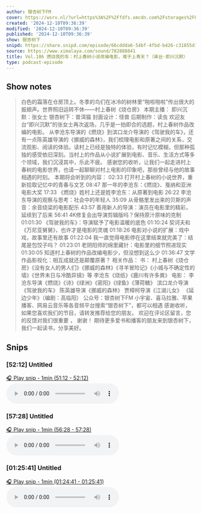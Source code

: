 ```yaml
---
author: 银杏树下FM
cover: https://wsrv.nl/?url=https%3A%2F%2Ffdfs.xmcdn.com%2Fstorages%2F8fd1-audiofreehighqps%2FC5%2FCF%2FCMCoOSQE1xoDAALmAwDPIvPz.jpeg&w=200&h=200
created: '2024-12-10T09:36:39'
modified: '2024-12-10T09:36:39'
published: '2024-12-10T09:36:39'
show: 银杏树下
snipd: https://share.snipd.com/episode/66cddda6-54bf-4fbd-b426-c31855d12142
source: https://www.ximalaya.com/sound/782888841
title: Vol.186 燃烧我的车：村上春树小说改编电影，难于上青天？（串台·即兴沉默）
type: podcast-episode
---
```



## Show notes
> 白色的霜落在仓房顶上。冬季的鸟们在冰冷的树林里“啪啦啪啦”传出很大的振翅声。世界照旧运转不休——村上春树《烧仓房》
> 本期主播： 
> 即兴沉默：张女士 
> 银杏树下：普洱猫
> 封面设计：怪兽
> 后期制作：读虫
> 欢迎友台“即兴沉默”的张女士再次返场，几乎是一拍即合的选题，村上春树作品改编的电影。
> 从李沧东导演的《燃烧》到滨口龙介导演的《驾驶我的车》，还有一点陈英雄导演的《挪威的森林》，我们梳理电影和原著之间的关系，交流观影、阅读的体验。读村上已经是独特的体验，有时记忆模糊，但那种孤独的感受依旧深刻。当村上的作品从小说扩展到电影、音乐、生活方式等多个领域，我们沉浸其中，乐此不疲。
> 感谢您的收听，让我们一起走进村上春树的电影世界，也请一起聊聊对村上电影的印象吧，那些曾经与他的故事相遇的时刻。
> 本期将会听到的内容： 
> 02:33 打开村上春树的小说世界，重新拾取记忆中的青春与文艺
> 08:47 那一年的李沧东：《燃烧》、戛纳和亚洲电影大奖
> 17:33 《燃烧》姓村上还是姓李沧东：从原著到电影
> 26:22 李沧东导演的观察与思考：社会中的年轻人
> 35:09 从骨骼里发出来的贝斯的声音：余音绕梁的电影配乐
> 43:57 善用新人的导演：演员在电影里的精彩，延续到了后来
> 56:41 4K修复会出导演剪辑版吗？保持原汁原味的克制 
> 01:01:30 《驾驶我的车》：导演赋予了电影温暖的底色 
> 01:10:24 契诃夫和《万尼亚舅舅》，也许才是电影的灵魂
> 01:18:26 电影对小说的扩展：戏中戏，故事里还有故事
> 01:22:04 我一直觉得电影停在这里结束就完美了：结尾是包饺子吗？ 01:23:01 老阴阳师的绵里藏针：电影里的细节照进现实
> 01:30:05 知道村上春树的作品改编电影少，但没想到这么少
> 01:36:47 文学作品影视化：相互成就还是颠覆原著？
> 相关作品： 
> 书：
> 村上春树《烧仓房》《没有女人的男人们》《挪威的森林》《寻羊冒险记》《小城与不确定性的墙》《世界末日与冷酷异镜》等
> 李沧东《烧纸》《鹿川有许多粪》
> 电影：
> 李沧东导演《燃烧》《诗》《绿洲》《密阳》《绿鱼》《薄荷糖》
> 滨口龙介导演《驾驶我的车》
> 陈英雄导演《挪威的森林》
> 贾樟柯导演《江湖儿女》
> 《延边少年》（编剧：高临阳）
> 公众号：银杏树下FM
> 小宇宙、喜马拉雅、苹果播客、网易云音乐等各音频平台搜索“银杏树下”，都可以相遇
> 感谢收听，  如果您喜欢我们的节目，请转发推荐给您的朋友。 
> 欢迎在评论区留言，您的反馈对我们很重要  ，  谢谢！ 
> 期待更多爱书和播客的朋友来到银杏树下，我们一起读书，分享美好。

## Snips
### [52:12] Untitled
[🎧 Play snip - 1min️ (51:12 - 52:12)](https://share.snipd.com/snip/915a01cb-9dff-47ec-849f-a3fb6ab023e3)
<audio controls> <source src="https://jt.ximalaya.com//GKwRIaILLcU4Ak6gbwM-HSiB.m4a?channel=rss&album_id=51007459&track_id=782888841&uid=333549785&jt=https://aod.cos.tx.xmcdn.com/storages/b340-audiofreehighqps/34/8C/GKwRIaILLcU4Ak6gbwM-HSiB.m4a#t=51:12,52:12"> </audio>
### [57:28] Untitled
[🎧 Play snip - 1min️ (56:28 - 57:28)](https://share.snipd.com/snip/aa67b268-6fc6-4063-a5f8-f99c92b4cbe1)
<audio controls> <source src="https://jt.ximalaya.com//GKwRIaILLcU4Ak6gbwM-HSiB.m4a?channel=rss&album_id=51007459&track_id=782888841&uid=333549785&jt=https://aod.cos.tx.xmcdn.com/storages/b340-audiofreehighqps/34/8C/GKwRIaILLcU4Ak6gbwM-HSiB.m4a#t=56:28,57:28"> </audio>
### [01:25:41] Untitled
[🎧 Play snip - 1min️ (01:24:41 - 01:25:41)](https://share.snipd.com/snip/eb3b3cf2-64e2-438f-9139-9591d1fc81dd)
<audio controls> <source src="https://jt.ximalaya.com//GKwRIaILLcU4Ak6gbwM-HSiB.m4a?channel=rss&album_id=51007459&track_id=782888841&uid=333549785&jt=https://aod.cos.tx.xmcdn.com/storages/b340-audiofreehighqps/34/8C/GKwRIaILLcU4Ak6gbwM-HSiB.m4a#t=01:24:41,01:25:41"> </audio>
